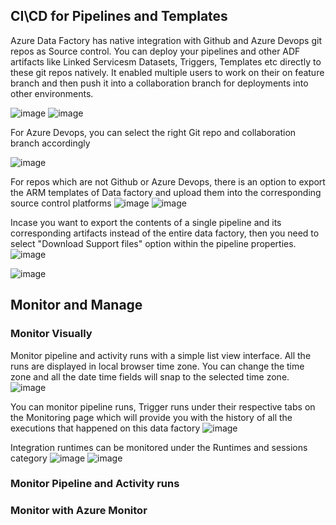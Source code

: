 ## CI\CD for Pipelines and Templates

Azure Data Factory has native integration with Github and Azure Devops git repos as Source control. You can deploy your pipelines and other ADF artifacts like Linked Servicesm Datasets, Triggers, Templates etc directly to these git repos natively. It enabled multiple users to work on their on feature branch and then push it into a collaboration branch for deployments into other environments.

![image](https://user-images.githubusercontent.com/22504173/89733033-b93fdb80-da20-11ea-8432-733b6cd70ba4.png)
![image](https://user-images.githubusercontent.com/22504173/89733054-dc6a8b00-da20-11ea-9e02-63ef32bbf22a.png)

For Azure Devops, you can select the right Git repo and collaboration branch accordingly


![image](https://user-images.githubusercontent.com/22504173/89733083-0623b200-da21-11ea-98be-01a1fb148a05.png)


For repos which are not Github or Azure Devops, there is an option to export the ARM templates of Data factory and upload them into the corresponding source control platforms
![image](https://user-images.githubusercontent.com/22504173/89733931-e3949780-da26-11ea-9e10-c4cc87afe48b.png)
![image](https://user-images.githubusercontent.com/22504173/89733947-fa3aee80-da26-11ea-9d1d-d6b148acb565.png)


Incase you want to export the contents of a single pipeline and its corresponding artifacts instead of the entire data factory, then you need to select "Download Support files" option within the pipeline properties.
![image](https://user-images.githubusercontent.com/22504173/89733983-25254280-da27-11ea-9854-8e28f0b09e18.png)

![image](https://user-images.githubusercontent.com/22504173/89734089-e0e67200-da27-11ea-94dc-c131e224c016.png)

## Monitor and Manage

### Monitor Visually
Monitor pipeline and activity runs with a simple list view interface. All the runs are displayed in local browser time zone. You can change the time zone and all the date time fields will snap to the selected time zone.
![image](https://user-images.githubusercontent.com/22504173/90347075-fa755400-dffb-11ea-8ca3-05e856eed069.png)

You can monitor pipeline runs, Trigger runs under their respective tabs on the Monitoring page which will provide you with the history of all the executions that happened on this data factory
![image](https://user-images.githubusercontent.com/22504173/90347183-b3d42980-dffc-11ea-8ea8-f49160cd7520.png)

Integration runtimes can be monitored under the Runtimes and sessions category
![image](https://user-images.githubusercontent.com/22504173/90347226-e120d780-dffc-11ea-88c2-f23a84a4a205.png)
![image](https://user-images.githubusercontent.com/22504173/90347216-d403e880-dffc-11ea-8290-dfe0ea1d2c79.png)

### Monitor Pipeline and Activity runs

### Monitor with Azure Monitor

